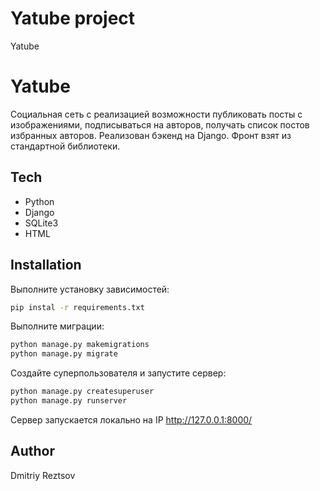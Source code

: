 # Yatube project
Yatube

# Yatube

Социальная сеть с реализацией возможности публиковать посты с изображениями, подписываться на авторов, получать список постов избранных авторов. Реализован бэкенд на Django. Фронт взят из стандартной библиотеки.

## Tech

- Python
- Django
- SQLite3
- HTML

## Installation

Выполните установку зависимостей:
```sh
pip instal -r requirements.txt
```
Выполните миграции:
```sh
python manage.py makemigrations
python manage.py migrate
```
Создайте суперпользователя и запустите сервер:
```sh
python manage.py createsuperuser
python manage.py runserver
```
Сервер запускается локально на IP http://127.0.0.1:8000/


## Author

Dmitriy Reztsov
